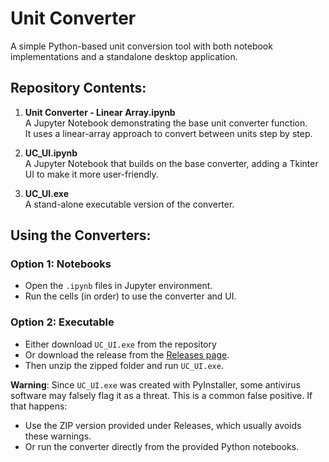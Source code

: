 # Unit Converter
A simple Python-based unit conversion tool with both notebook implementations and a standalone desktop application.

## Repository Contents:
1. **Unit Converter - Linear Array.ipynb**  
   A Jupyter Notebook demonstrating the base unit converter function.  
   It uses a linear-array approach to convert between units step by step.  

2. **UC_UI.ipynb**  
   A Jupyter Notebook that builds on the base converter, adding a Tkinter UI to make it more user-friendly.  

3. **UC_UI.exe**  
   A stand-alone executable version of the converter.  

## Using the Converters:
### Option 1: Notebooks
- Open the `.ipynb` files in Jupyter environment.  
- Run the cells (in order) to use the converter and UI.  

### Option 2: Executable
- Either download `UC_UI.exe` from the repository
- Or download the release from the [Releases page](https://github.com/gfpettifor/Unit-Converter/releases).  
- Then unzip the zipped folder and run `UC_UI.exe`.  

**Warning**: Since `UC_UI.exe` was created with PyInstaller, some antivirus software may falsely flag it as a threat. This is a common false positive. If that happens:
- Use the ZIP version provided under Releases, which usually avoids these warnings.  
- Or run the converter directly from the provided Python notebooks.  
